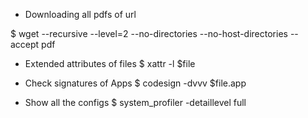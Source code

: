 * Downloading all pdfs of url

$ wget --recursive --level=2 --no-directories --no-host-directories --accept pdf


* Extended attributes of files
$ xattr -l $file


* Check signatures of Apps
$ codesign -dvvv $file.app


* Show all the configs
$ system_profiler -detaillevel full